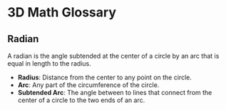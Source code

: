 # 3D Math Glossary

## Radian

A radian is the angle subtended at the center of a circle by an arc that is equal in length to the radius.

- **Radius**: Distance from the center to any point on the circle.
- **Arc**: Any part of the circumference of the circle.
- **Subtended Arc**: The angle between to lines that connect from the center of a circle to the two ends of an arc.


